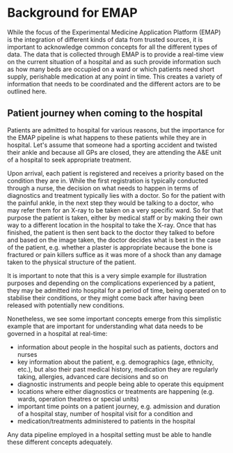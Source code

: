 # Background for EMAP

While the focus of the Experimental Medicine Application Platform (EMAP) is the integration of different kinds of data
from trusted sources, it is important to acknowledge common concepts for all the different types of data. The data that
is collected through EMAP is to provide a real-time view on the current situation of a hospital and as such provide 
information such as how many beds are occupied on a ward or which patients need short supply, perishable medication at 
any point in time. This creates a variety of information that needs to be coordinated and the different actors are to be
outlined here.


## Patient journey when coming to the hospital

Patients are admitted to hospital for various reasons, but the importance for the EMAP pipeline is what happens to these
patients while they are in hospital. Let's assume that someone had a sporting accident and twisted their ankle and 
because all GPs are closed, they are attending the A&E unit of a hospital to seek appropriate treatment. 

Upon arrival, each patient is registered and receives a priority based on the condition they are in. While the first 
registration is typically conducted through a nurse, the decision on what needs to happen in terms of diagnostics and 
treatment typically lies with a doctor. So for the patient with the painful ankle, in the next step they would be 
talking to a doctor, who may refer them for an X-ray to be taken on a very specific ward. So for that purpose the 
patient is taken, either by medical staff or by making their own way to a different location in the hospital to take 
the X-ray. Once that has finished, the patient is then sent back to the doctor they talked to before and based on the 
image taken, the doctor decides what is best in the case of the patient, e.g. whether a plaster is appropriate because 
the bone is fractured or pain killers suffice as it was more of a shock than any damage taken to the physical structure 
of the patient. 

It is important to note that this is a very simple example for illustration purposes and depending on the complications
experienced by a patient, they may be admitted into hospital for a period of time, being operated on to stabilise 
their conditions, or they might come back after having been released with potentially new conditions. 

Nonetheless, we see some important concepts emerge from this simplistic example that are important for understanding 
what data needs to be governed in a hospital at real-time: 

* information about people in the hospital such as patients, doctors and nurses
* key information about the patient, e.g. demographics (age, ethnicity, etc.), but also their past medical history, 
  medication they are regularly taking, allergies, advanced care decisions and so on
* diagnostic instruments and people being able to operate this equipment
* locations where either diagnostics or treatments are happening (e.g. wards, operation theatres or special units)
* important time points on a patient journey, e.g. admission and duration of a hospital stay, number of hospital visit 
  for a condition and
* medication/treatments administered to patients in the hospital

Any data pipeline employed in a hospital setting must be able to handle these different concepts adequately.
